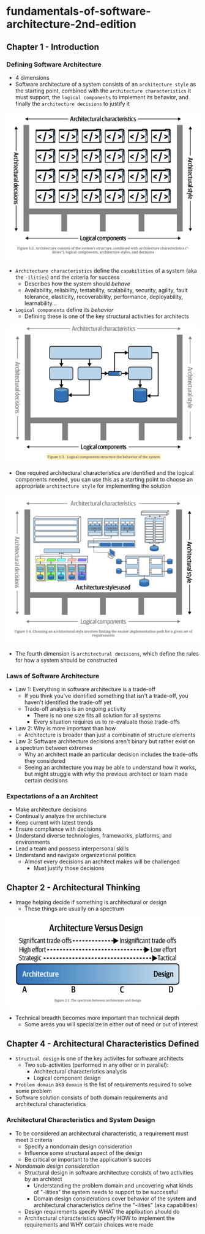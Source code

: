 # fundamentals-of-software-architecture-2nd-edition

## Chapter 1 - Introduction

### Defining Software Architecture

- 4 dimensions
- Software architecture of a system consists of an `architecture style` as the starting point, combined with the `architecture characteristics` it must support, the `logical components` to implement its behavior, and finally the `architecture decisions` to justify it

![](./images/2.png)

- `Architecture characteristics` define the `capabilities` of a system (aka the `-ilities`) and the criteria for success
    - Describes how the system should *behave* 
    - Availability, reliability, testability, scalability, security, agility, fault tolerance, elasticity, recoverability, performance, deployability, learnability...
- `Logical components` define its *behavior*
    - Defining these is one of the key structural activities for architects

![](./images/3.png)

- One required architectural characteristics are identified and the logical components needed, you can use this as a starting point to choose an appropriate `architecture style` for implementing the solution

![](./images/4.png)

- The fourth dimension is `architectural decisions`, which define the rules for how a system should be constructed

### Laws of Software Architecture

- Law 1: Everything in software architecture is a trade-off
    - If you think you've identified something that isn't a trade-off, you haven't identified the trade-off yet
    - Trade-off analysis is an ongoing activity
        - There is no one size fits all solution for all systems
        - Every situation requires us to re-evaluate those trade-offs
- Law 2: Why is more important than how
    - Architecture is broader than just a combinatin of structure elements
- Law 3: Software architecture decisions aren't binary but rather exist on a spectrum between extremes
    - Why an architect made an particular decision includes the trade-offs they considered
    - Seeing an architecture you may be able to understand *how* it works, but might struggle with *why* the previous architect or team made certain decisions

### Expectations of a an Architect
- Make architecture decisions
- Continually analyze the architecture
- Keep current with latest trends
- Ensure compliance with decisions
- Understand diverse technologies, frameworks, platforms, and environments
- Lead a team and possess interpersonal skills
- Understand and navigate organizational politics
    - Almost every decisions an architect makes will be challenged
        - Must justify those decisions

## Chapter 2 - Architectural Thinking

- Image helping decide if something is architectural or design
    - These things are usually on a spectrum

![](./images/1.png)

- Technical breadth becomes more important than technical depth
    - Some areas you will specialize in either out of need or out of interest

## Chapter 4 - Architectural Characteristics Defined

- `Structual design` is one of the key activites for software architects 
    - Two sub-activities (performed in any other or in parallel):
        - Architectural characteristics analysis
        - Logical component design
- `Problem domain` aka `domain` is the list of requirements required to solve some problem
- Software solution consists of both domain requirements and architectural characteristics

### Architectural Characteristics and System Design

- To be considered an architectural characteristic, a requirement must meet 3 criteria
    - Specify a nondomain design consideration
    - Influence some structural aspect of the design
    - Be critical or important to the application's succes
- *Nondomain design consideration*
    - Structural design in software architecture consists of two activities by an architect
        - Understanding the problem domain and uncovering what kinds of "-ilities" the system needs to support to be successful
        - Domain design considerations cover behavior of the system and architectural characteristics define the "-ilities" (aka capabilities)
    - Design requirements specify WHAT the applixation should do
    - Architectural characteristics specify HOW to implement the requirements and WHY certain choices were made